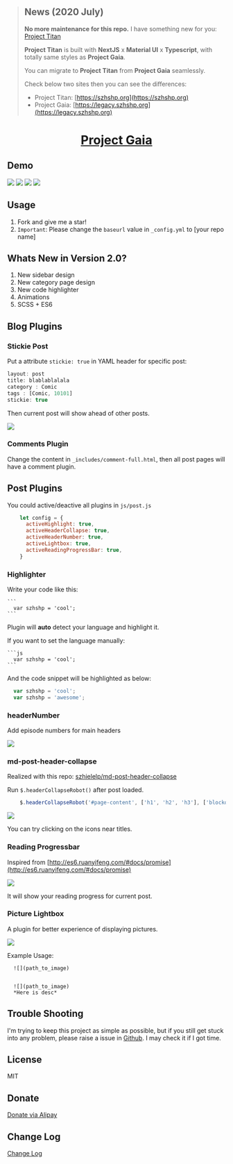 


>
>## News (2020 July)
>
>**No more maintenance for this repo.** I have something new for you: [Project Titan](https://github.com/szhielelp/NextJS-BlogTemplate-ProjectTitan)
>
>**Project Titan** is built with **NextJS** x **Material UI** x **Typescript**, with totally same styles as **Project Gaia**.
>
>You can migrate to **Project Titan** from **Project Gaia** seamlessly.
>
>Check below two sites then you can see the differences:
>
>- Project Titan: [https://szhshp.org](https://szhshp.org)
>- Project Gaia: [https://legacy.szhshp.org](https://legacy.szhshp.org)

<h1 align="center">
  <a href="https://github.com/szhielelp/JekyllTheme-ProjectGaia">
    Project Gaia
  </a>
</h1>


## Demo 

![](    _media/demo/1.png  )
![](    _media/demo/2.png  )
![](    _media/demo/3.png  )
![](    _media/demo/4.png  )




## Usage

1. Fork and give me a star!
1. `Important`: Please change the `baseurl` value in  `_config.yml` to [your repo name]


## Whats New in Version 2.0?

1. New sidebar design 
1. New category page design
1. New code highlighter
1. Animations
2. SCSS + ES6

## Blog Plugins

### Stickie Post

Put a attribute `stickie: true` in YAML header for specific post:

```js
layout: post
title: blablablalala
category : Comic
tags : [Comic, 10101]
stickie: true 
```

Then current post will show ahead of other posts.


![]( _media/post/stickyPost.png )


### Comments Plugin

Change the content in `_includes/comment-full.html`, then all post pages will have a comment plugin.

## Post Plugins

You could active/deactive all plugins in `js/post.js`

```javascript
    let config = {
      activeHighlight: true,
      activeHeaderCollapse: true,
      activeHeaderNumber: true,
      activeLightbox: true,
      activeReadingProgressBar: true,
    }
```


### Highlighter


Write your code like this:

    ```
      var szhshp = 'cool';
    ```

Plugin will **auto** detect your language and highlight it.

If you want to set the language manually:


    ```js
      var szhshp = 'cool';
    ```


And the code snippet will be highlighted as below:


```js
  var szhshp = 'cool';
  var szhshp = 'awesome';
```


### headerNumber

Add episode numbers for main headers

![]( _media/post/headerNumber.png )


### md-post-header-collapse

Realized with this repo: [    szhielelp/md-post-header-collapse  ](https://github.com/szhielelp/md-post-header-collapse)

Run `$.headerCollapseRobot()` after post loaded.

```js
    $.headerCollapseRobot('#page-content', ['h1', 'h2', 'h3'], ['blockquote']);
```

![]( _media/post/headerCollapse.png )

You can try clicking on the icons near titles.


### Reading Progressbar

Inspired from [http://es6.ruanyifeng.com/#docs/promise](http://es6.ruanyifeng.com/#docs/promise)

![]( _media/post/progressbar.png )

It will show your reading progress for current post.


### Picture Lightbox 

A plugin for better experience of displaying pictures.


![]( _media/post/lightbox.png )



Example Usage:

```
  ![](path_to_image)


  ![](path_to_image)
  *Here is desc*
```

## Trouble Shooting

I'm trying to keep this project as simple as possible, but if you still get stuck into any problem, please raise a issue in [Github](https://github.com/szhielelp/JekyllTheme-ProjectGaia). I may check it if I got time.


## License

MIT

## Donate

[   Donate via Alipay    ](http://szhshp.org/about.html)

## Change Log

[    Change Log   ](https://github.com/szhielelp/JekyllTheme-ProjectGaia#change-log)
